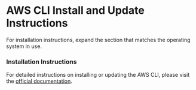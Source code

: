 # AWS CLI Install and Update Instructions

For installation instructions, expand the section that matches the operating system in use.


### Installation Instructions

For detailed instructions on installing or updating the AWS CLI, please visit the [official documentation](https://docs.aws.amazon.com/cli/latest/userguide/getting-started-install.html).

